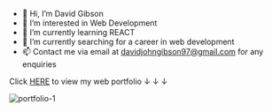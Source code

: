 - 👋 Hi, I’m David Gibson
- 👀 I’m interested in Web Development
- 🌱 I’m currently learning REACT
- 🔭 I’m currently searching for a career in web development
- 📫 Contact me via email at davidjohngibson97@gmail.com for any enquiries

Click <a href="https://davidgibsonprojects.co.uk/">HERE<a/> to view my web portfolio ↓ ↓ ↓

![portfolio-1](https://user-images.githubusercontent.com/90648825/200381442-2c645218-1205-47cb-8991-f58764c12ec3.PNG)
